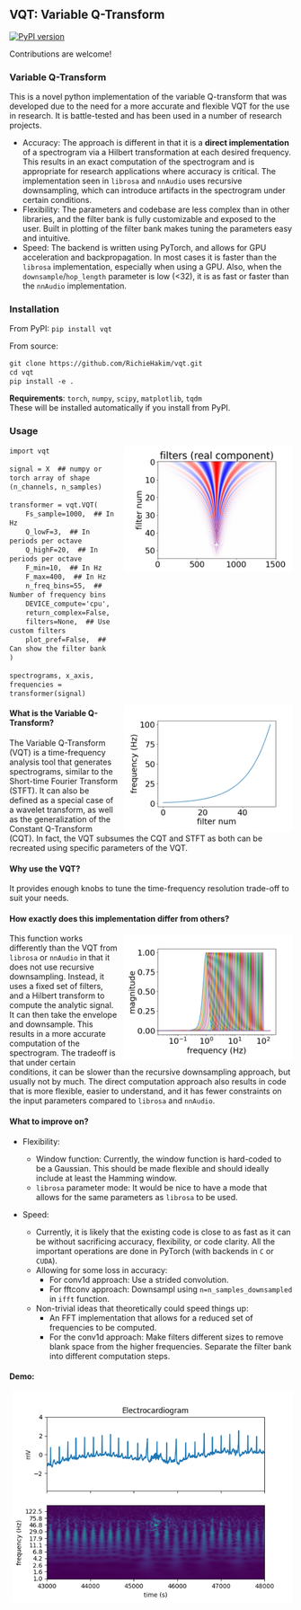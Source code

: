 ## VQT: Variable Q-Transform
[![PyPI
version](https://badge.fury.io/py/vqt.svg)](https://badge.fury.io/py/vqt)

Contributions are welcome!

### Variable Q-Transform

This is a novel python implementation of the variable Q-transform that was
developed due to the need for a more accurate and flexible VQT for the use in
research. It is battle-tested and has been used in a number of research
projects. <br>
- Accuracy: The approach is different in that it is a **direct implementation**
of a spectrogram  via a Hilbert transformation at each desired frequency. This
results in an exact computation of the spectrogram and is appropriate for
research applications where accuracy is critical. The implementation seen in
`librosa` and `nnAudio` uses recursive downsampling, which can introduce
artifacts in the spectrogram under certain conditions.
- Flexibility: The parameters and codebase are less complex than in other
libraries, and the filter bank is fully customizable and exposed to the user.
Built in plotting of the filter bank makes tuning the parameters easy and
intuitive.
- Speed: The backend is written using PyTorch, and allows for GPU acceleration
and backpropagation. In most cases it is faster than the `librosa`
implementation, especially when using a GPU. Also, when the
`downsample`/`hop_length` parameter is low (<32), it is as fast or faster than
the `nnAudio` implementation.


### Installation
From PyPI: `pip install vqt`

From source:
```
git clone https://github.com/RichieHakim/vqt.git
cd vqt
pip install -e .
```

**Requirements**: `torch`, `numpy`, `scipy`, `matplotlib`, `tqdm` <br>
These will be installed automatically if you install from PyPI.
  
### Usage
<img src="docs/media/filter_bank.png" alt="filter_bank" width="300"
align="right"  style="margin-left: 10px"/>

```
import vqt

signal = X  ## numpy or torch array of shape (n_channels, n_samples)

transformer = vqt.VQT(
    Fs_sample=1000,  ## In Hz
    Q_lowF=3,  ## In periods per octave
    Q_highF=20,  ## In periods per octave
    F_min=10,  ## In Hz
    F_max=400,  ## In Hz
    n_freq_bins=55,  ## Number of frequency bins
    DEVICE_compute='cpu',
    return_complex=False,
    filters=None,  ## Use custom filters
    plot_pref=False,  ## Can show the filter bank
)

spectrograms, x_axis, frequencies = transformer(signal)
```
<img src="docs/media/freqs.png" alt="freqs" width="300"  align="right"
style="margin-left: 10px"/>

#### What is the Variable Q-Transform?

The Variable Q-Transform (VQT) is a time-frequency analysis tool that generates
spectrograms, similar to the Short-time Fourier Transform (STFT). It can also be
defined as a special case of a wavelet transform, as well as the generalization
of the Constant Q-Transform (CQT). In fact, the VQT subsumes the CQT and STFT as
both can be recreated using specific parameters of the VQT.

#### Why use the VQT?

It provides enough knobs to tune the time-frequency resolution trade-off to suit
your needs.

#### How exactly does this implementation differ from others?
<img src="docs/media/freq_response.png" alt="freq_response" width="300"
align="right"  style="margin-left: 10px"/>

This function works differently than the VQT from `librosa` or `nnAudio` in that
it does not use recursive downsampling. Instead, it uses a fixed set of filters,
and a Hilbert transform to compute the analytic signal. It can then take the
envelope and downsample. This results in a more accurate computation of the
spectrogram. The tradeoff is that under certain conditions, it can be slower
than the recursive downsampling approach, but usually not by much. The direct
computation approach also results in code that is more flexible, easier to
understand, and it has fewer constraints on the input parameters compared to
`librosa` and `nnAudio`.

#### What to improve on?

- Flexibility:
  - Window function: Currently, the window function is hard-coded to be a
    Gaussian. This should be made flexible and should ideally include at least
    the Hamming window.
  - `librosa` parameter mode: It would be nice to have a mode that allows for
    the same parameters as `librosa` to be used.
  
- Speed:
  - Currently, it is likely that the existing code is close to as fast as it can
    be without sacrificing accuracy, flexibility, or code clarity. All the
    important operations are done in PyTorch (with backends in `C` or `CUDA`).
  - Allowing for some loss in accuracy:
    - For conv1d approach: Use a strided convolution.
    - For fftconv approach: Downsampl using `n=n_samples_downsampled` in `ifft`
      function.
  - Non-trivial ideas that theoretically could speed things up:
    - An FFT implementation that allows for a reduced set of frequencies to be
      computed.
    - For the conv1d approach: Make filters different sizes to remove blank
      space from the higher frequencies. Separate the filter bank into different
      computation steps.


#### Demo:
<img src="docs/media/example_ECG.png" alt="ECG" width="500"  align="right"
style="margin-left: 10px"/>

```
import vqt
import numpy as np
import torch
import matplotlib.pyplot as plt
import scipy

data_ecg = scipy.datasets.electrocardiogram()

transformer = vqt.VQT(
    Fs_sample=360,
    Q_lowF=3,
    Q_highF=20,
    F_min=1,
    F_max=180,
    n_freq_bins=55,
    win_size=1501,
    downsample_factor=8,
    padding='same',
    return_complex=False,
    plot_pref=True,
    progressBar=False,
)

specs, xaxis, freqs = transformer(data_ecg)

fig, axs = plt.subplots(nrows=2, ncols=1, sharex=True, )
axs[0].plot(data_ecg)
axs[0].title.set_text('Electrocardiogram')
axs[1].pcolor(xaxis, np.arange(specs[0].shape[0]), specs[0] * (freqs)[:, None])
axs[1].set_yticks(np.arange(specs[0].shape[0])[::5], np.round(freqs[::5], 1));
axs[1].set_xlim([43000, 48000])
axs[0].set_ylabel('mV')
axs[1].set_ylabel('frequency (Hz)')
axs[1].set_xlabel('time (s)')
plt.show()
```